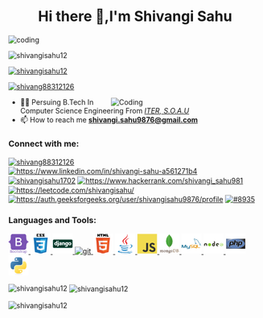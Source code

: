 
<h1 align="center">Hi there 👋,I'm Shivangi Sahu</h1>

<img align="center" alt="coding" src="https://i.imgur.com/iXuL1HG.png">

<p align="left"> <img src="https://komarev.com/ghpvc/?username=shivangisahu12&label=Profile%20views&color=0e75b6&style=flat" alt="shivangisahu12" /> </p>

<p align="left"> <a href="https://github.com/ryo-ma/github-profile-trophy"><img src="https://github-profile-trophy.vercel.app/?username=shivangisahu12" alt="shivangisahu12" /></a> </p>

<p align="left"> <a href="https://twitter.com/shivang88312126" target="blank"><img src="https://img.shields.io/twitter/follow/shivang88312126?logo=twitter&style=for-the-badge" alt="shivang88312126" /></a> </p>
<img align="right" alt="Coding"  width="300" src="https://cdn.dribbble.com/users/1162077/screenshots/3848914/programmer.gif">



- 🧑‍🎓 Persuing B.Tech In Computer Science Engineering From *[ITER, S.O.A.U](https://www.soa.ac.in/iter)*
- 📫 How to reach me **shivangi.sahu9876@gmail.com**

<h3 align="left">Connect with me:</h3>
<p align="left">
<a href="https://twitter.com/shivang88312126" target="blank"><img align="center" src="https://raw.githubusercontent.com/rahuldkjain/github-profile-readme-generator/master/src/images/icons/Social/twitter.svg" alt="shivang88312126" height="30" width="40" /></a>
<a href="https://linkedin.com/in/https://www.linkedin.com/in/shivangi-sahu-a561271b4" target="blank"><img align="center" src="https://raw.githubusercontent.com/rahuldkjain/github-profile-readme-generator/master/src/images/icons/Social/linked-in-alt.svg" alt="https://www.linkedin.com/in/shivangi-sahu-a561271b4" height="30" width="40" /></a>
<a href="https://instagram.com/shivangisahu1702" target="blank"><img align="center" src="https://raw.githubusercontent.com/rahuldkjain/github-profile-readme-generator/master/src/images/icons/Social/instagram.svg" alt="shivangisahu1702" height="30" width="40" /></a>
<a href="https://www.hackerrank.com/https://www.hackerrank.com/shivangi_sahu981" target="blank"><img align="center" src="https://raw.githubusercontent.com/rahuldkjain/github-profile-readme-generator/master/src/images/icons/Social/hackerrank.svg" alt="https://www.hackerrank.com/shivangi_sahu981" height="30" width="40" /></a>
<a href="https://www.leetcode.com/https://leetcode.com/shivangisahu/" target="blank"><img align="center" src="https://raw.githubusercontent.com/rahuldkjain/github-profile-readme-generator/master/src/images/icons/Social/leet-code.svg" alt="https://leetcode.com/shivangisahu/" height="30" width="40" /></a>
<a href="https://auth.geeksforgeeks.org/user/https://auth.geeksforgeeks.org/user/shivangisahu9876/profile" target="blank"><img align="center" src="https://raw.githubusercontent.com/rahuldkjain/github-profile-readme-generator/master/src/images/icons/Social/geeks-for-geeks.svg" alt="https://auth.geeksforgeeks.org/user/shivangisahu9876/profile" height="30" width="40" /></a>
<a href="https://discord.gg/#8935" target="blank"><img align="center" src="https://raw.githubusercontent.com/rahuldkjain/github-profile-readme-generator/master/src/images/icons/Social/discord.svg" alt="#8935" height="30" width="40" /></a>
</p>

<h3 align="left">Languages and Tools:</h3>
<p align="left"> <a href="https://getbootstrap.com" target="_blank" rel="noreferrer"> <img src="https://raw.githubusercontent.com/devicons/devicon/master/icons/bootstrap/bootstrap-plain-wordmark.svg" alt="bootstrap" width="40" height="40"/> </a> <a href="https://www.w3schools.com/css/" target="_blank" rel="noreferrer"> <img src="https://raw.githubusercontent.com/devicons/devicon/master/icons/css3/css3-original-wordmark.svg" alt="css3" width="40" height="40"/> </a> <a href="https://www.djangoproject.com/" target="_blank" rel="noreferrer"> <img src="https://raw.githubusercontent.com/devicons/devicon/master/icons/django/django-original.svg" alt="django" width="40" height="40"/> </a> <a href="https://git-scm.com/" target="_blank" rel="noreferrer"> <img src="https://www.vectorlogo.zone/logos/git-scm/git-scm-icon.svg" alt="git" width="40" height="40"/> </a> <a href="https://www.w3.org/html/" target="_blank" rel="noreferrer"> <img src="https://raw.githubusercontent.com/devicons/devicon/master/icons/html5/html5-original-wordmark.svg" alt="html5" width="40" height="40"/> </a> <a href="https://www.java.com" target="_blank" rel="noreferrer"> <img src="https://raw.githubusercontent.com/devicons/devicon/master/icons/java/java-original.svg" alt="java" width="40" height="40"/> </a> <a href="https://developer.mozilla.org/en-US/docs/Web/JavaScript" target="_blank" rel="noreferrer"> <img src="https://raw.githubusercontent.com/devicons/devicon/master/icons/javascript/javascript-original.svg" alt="javascript" width="40" height="40"/> </a> <a href="https://www.mongodb.com/" target="_blank" rel="noreferrer"> <img src="https://raw.githubusercontent.com/devicons/devicon/master/icons/mongodb/mongodb-original-wordmark.svg" alt="mongodb" width="40" height="40"/> </a> <a href="https://www.mysql.com/" target="_blank" rel="noreferrer"> <img src="https://raw.githubusercontent.com/devicons/devicon/master/icons/mysql/mysql-original-wordmark.svg" alt="mysql" width="40" height="40"/> </a> <a href="https://nodejs.org" target="_blank" rel="noreferrer"> <img src="https://raw.githubusercontent.com/devicons/devicon/master/icons/nodejs/nodejs-original-wordmark.svg" alt="nodejs" width="40" height="40"/> </a> <a href="https://www.php.net" target="_blank" rel="noreferrer"> <img src="https://raw.githubusercontent.com/devicons/devicon/master/icons/php/php-original.svg" alt="php" width="40" height="40"/> </a> <a href="https://www.python.org" target="_blank" rel="noreferrer"> <img src="https://raw.githubusercontent.com/devicons/devicon/master/icons/python/python-original.svg" alt="python" width="40" height="40"/> </a> </p>

<p><img align="left" src="https://github-readme-stats.vercel.app/api/top-langs?username=shivangisahu12&show_icons=true&locale=en&layout=compact" alt="shivangisahu12" /></p>

<p>&nbsp;<img align="center" src="https://github-readme-stats.vercel.app/api?username=shivangisahu12&show_icons=true&locale=en" alt="shivangisahu12" /></p>

<p><img align="center" src="https://github-readme-streak-stats.herokuapp.com/?user=shivangisahu12&" alt="shivangisahu12" /></p>
